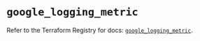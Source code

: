# `google_logging_metric`

Refer to the Terraform Registry for docs: [`google_logging_metric`](https://registry.terraform.io/providers/hashicorp/google-beta/6.29.0/docs/resources/google_logging_metric).
